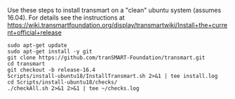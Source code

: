 Use these steps to install transmart on a "clean" ubuntu system (assumes 16.04).
For details see the instructions at
https://wiki.transmartfoundation.org/display/transmartwiki/Install+the+current+official+release

    sudo apt-get update
    sudo apt-get install -y git
    git clone https://github.com/tranSMART-Foundation/transmart.git
    cd transmart
    git checkout -b release-16.4
    Scripts/install-ubuntu18/InstallTransmart.sh 2>&1 | tee install.log
    cd Scripts/install-ubuntu18/checks/
    ./checkAll.sh 2>&1 2>&1 | tee ~/checks.log

